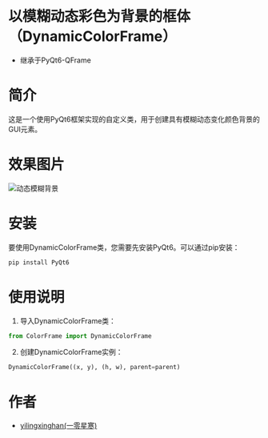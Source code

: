 # 以模糊动态彩色为背景的框体（DynamicColorFrame）
- 继承于PyQt6-QFrame

# 简介
这是一个使用PyQt6框架实现的自定义类，用于创建具有模糊动态变化颜色背景的GUI元素。

# 效果图片
![动态模糊背景](1.gif)

# 安装
要使用DynamicColorFrame类，您需要先安装PyQt6。可以通过pip安装：
```bash
pip install PyQt6
```

# 使用说明
1. 导入DynamicColorFrame类：
```python
from ColorFrame import DynamicColorFrame
```
2. 创建DynamicColorFrame实例：
```python
DynamicColorFrame((x, y), (h, w), parent=parent)
```

# 作者
- [yilingxinghan(一零星寒)](https://github.com/yilingxinghan)